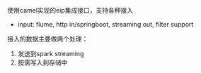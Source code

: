 
使用camel实现的eip集成接口，支持各种接入
- input: flume, http in/springboot, streaming out, filter support

接入的数据主要做两个处理：
1. 发送到spark streaming
2. 按需写入到存储中
